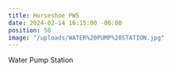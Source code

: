 ```yaml
---
title: Horseshoe PWS
date: 2024-02-14 16:15:00 -06:00
position: 50
image: "/uploads/WATER%20PUMP%20STATION.jpg"
---
```


Water Pump Station